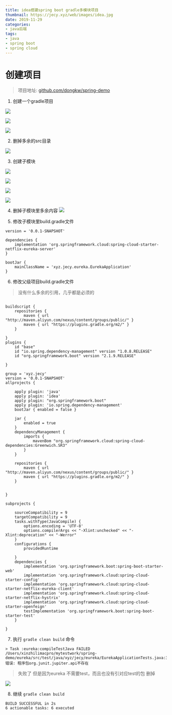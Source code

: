 ```yaml
---
title: idea搭建spring boot gradle多模块项目
thumbnail: https://jecy.xyz/web/images/idea.jpg
date: 2019-11-29
categories:
- java后端
tags:
- java
- spring boot
- spring cloud
---
```


# 创建项目

> 项目地址: [github.com/dongkw/spring-demo](https://github.com/dongkw/spring-demo)

1. 创建一个gradle项目

<!--more-->

![](https://jecy.xyz/web/images/new/1.png)

![](https://jecy.xyz/web/images/new/3.png)

![](https://jecy.xyz/web/images/new/4.png)

2. 删掉多余的src目录

![](https://jecy.xyz/web/images/new/5.png)

3. 创建子模块

![](https://jecy.xyz/web/images/new/6.png)

![](https://jecy.xyz/web/images/new/7.png)

![](https://jecy.xyz/web/images/new/8.png)

![](https://jecy.xyz/web/images/new/9.png)

4. 删掉子模块里多余内容
![](https://jecy.xyz/web/images/new/11.png)

5. 修改子模块里build.gradle文件
``` 
version = '0.0.1-SNAPSHOT'

dependencies {
    implementation 'org.springframework.cloud:spring-cloud-starter-netflix-eureka-server'
}

bootJar {
    mainClassName = 'xyz.jecy.eureka.EurekaApplication'
}

```

6. 修改父级项目build.gradle文件


> 没有什么多余的引用，几乎都是必须的

```

buildscript {
    repositories {
        maven { url "http://maven.aliyun.com/nexus/content/groups/public/" }
        maven { url "https://plugins.gradle.org/m2/" }
    }

}
plugins {
    id "base"
    id "io.spring.dependency-management" version "1.0.8.RELEASE"
    id "org.springframework.boot" version "2.1.9.RELEASE"

}

group = 'xyz.jecy'
version = '0.0.1-SNAPSHOT'
allprojects {

    apply plugin: 'java'
    apply plugin: 'idea'
    apply plugin: "org.springframework.boot"
    apply plugin: 'io.spring.dependency-management'
    bootJar { enabled = false }

    jar {
        enabled = true
    }
    dependencyManagement {
        imports {
            mavenBom "org.springframework.cloud:spring-cloud-dependencies:Greenwich.SR3"
        }
    }

    repositories {
        maven { url "http://maven.aliyun.com/nexus/content/groups/public/" }
        maven { url "https://plugins.gradle.org/m2/" }
    }


}

subprojects {

    sourceCompatibility = 9
    targetCompatibility = 9
    tasks.withType(JavaCompile) {
        options.encoding = 'UTF-8'
        options.compilerArgs << "-Xlint:unchecked" << "-Xlint:deprecation" << "-Werror"
    }
    configurations {
        providedRuntime

    }
    dependencies {
        implementation 'org.springframework.boot:spring-boot-starter-web'
        implementation 'org.springframework.cloud:spring-cloud-starter-config'
        implementation 'org.springframework.cloud:spring-cloud-starter-netflix-eureka-client'
        implementation 'org.springframework.cloud:spring-cloud-starter-netflix-hystrix'
        implementation 'org.springframework.cloud:spring-cloud-starter-openfeign'
        testImplementation 'org.springframework.boot:spring-boot-starter-test'
    }

}
```

7. 执行 `gradle clean build` 命令

```
> Task :eureka:compileTestJava FAILED
/Users/xinzhilimacpro/mytestwork/spring-demo/eureka/src/test/java/xyz/jecy/eureka/EurekaApplicationTests.java:3: 错误: 程序包org.junit.jupiter.api不存在

```
> 失败了 但是因为eureka 不需要test，而且也没有引对应test的包 删掉

![](https://jecy.xyz/web/images/new/13.png)


8. 继续 `gradle clean build`

```
BUILD SUCCESSFUL in 2s
6 actionable tasks: 6 executed
```